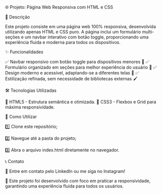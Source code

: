 🌐 Projeto: Página Web Responsiva com HTML e CSS

📌 Descrição

Este projeto consiste em uma página web 100% responsiva, desenvolvida utilizando apenas HTML e CSS puro. A página inclui um formulário multi-seções e um navbar interativo com botão toggle, proporcionando uma experiência fluida e moderna para todos os dispositivos.

✨ Funcionalidades

✅ Navbar responsivo com botão toggle para dispositivos menores 📱
✅ Formulário organizado em seções para melhor experiência do usuário 📝
✅ Design moderno e acessível, adaptando-se a diferentes telas 🎨
✅ Estilização refinada, sem necessidade de bibliotecas externas 🖌️

🛠️ Tecnologias Utilizadas

🚀 HTML5 - Estrutura semântica e otimizada.
🎨 CSS3 - Flexbox e Grid para máxima responsividade.

🚀 Como Utilizar

1️⃣ Clone este repositório;

2️⃣ Navegue até a pasta do projeto;

3️⃣ Abra o arquivo index.html diretamente no navegador.

📞 Contato

💼 Entre em contato pelo LinkedIn ou me siga no Instagram!

🚀 Este projeto foi desenvolvido com foco em praticar a responsividade, garantindo uma experiência fluida para todos os usuários.

